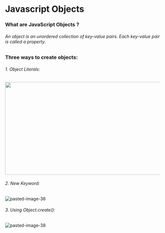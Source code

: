 # Javascript Objects

### What are JavaScript Objects ?
###### An object is an unordered collection of key-value pairs. Each key-value pair is called a property.

### Three ways to create objects:
###### 1. Object Literals:

<img src ="https://user-images.githubusercontent.com/66670426/143689563-4d428235-9afd-4586-9577-088a4a38d3a2.jpg" height="300" width="800">

###### 2. New Keyword:

![pasted-image-36](https://user-images.githubusercontent.com/66670426/143689709-0c7d4e1f-f689-428a-9fe6-eaece24a7745.jpg)

###### 3. Using Object.create():

![pasted-image-38](https://user-images.githubusercontent.com/66670426/143689730-6cf1393d-5f2b-4b8f-85c8-b2f76940c757.jpg)
